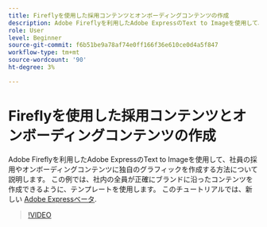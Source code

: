 ```yaml
---
title: Fireflyを使用した採用コンテンツとオンボーディングコンテンツの作成
description: Adobe Fireflyを利用したAdobe ExpressのText to Imageを使用して、社員の採用やオンボーディングコンテンツに独自のグラフィックを作成する方法について説明します
role: User
level: Beginner
source-git-commit: f6b51be9a78af74e0ff166f36e610ce0d4a5f847
workflow-type: tm+mt
source-wordcount: '90'
ht-degree: 3%

---
```


# Fireflyを使用した採用コンテンツとオンボーディングコンテンツの作成

Adobe Fireflyを利用したAdobe ExpressのText to Imageを使用して、社員の採用やオンボーディングコンテンツに独自のグラフィックを作成する方法について説明します。 この例では、社内の全員が正確にブランドに沿ったコンテンツを作成できるように、テンプレートを使用します。 このチュートリアルでは、新しい [Adobe Expressベータ](https://www.adobe.com/express/).

>[!VIDEO](https://video.tv.adobe.com/v/3422411?quality=12&learn=on&hidetitle=true)